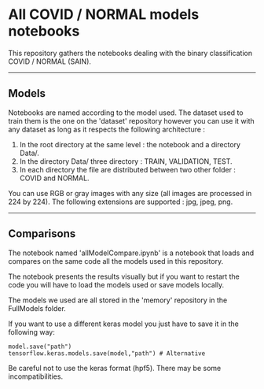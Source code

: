 # All COVID / NORMAL models notebooks 

This repository gathers the notebooks dealing with the binary classification COVID / NORMAL (SAIN).

-----------

## Models

Notebooks are named according to the model used. The dataset used to train them is the one on the 'dataset' repository however you can use it with any dataset as long as it respects the following architecture :

1. In the root directory at the same level : the notebook and a directory Data/.
2. In the directory Data/ three directory : TRAIN, VALIDATION, TEST.
3. In each directory the file are distributed between two other folder : COVID and NORMAL.

You can use RGB or gray images with any size (all images are processed in 224 by 224).
The following extensions are supported : jpg, jpeg, png.

----------

## Comparisons

The notebook named 'allModelCompare.ipynb' is a notebook that loads and compares on the same code all the models used in this repository.

The notebook presents the results visually but if you want to restart the code you will have to load the models used or save models locally.

The models we used are all stored in the 'memory' repository in the FullModels folder.

If you want to use a different keras model you just have to save it in the following way: 

    model.save("path")
    tensorflow.keras.models.save(model,"path") # Alternative

Be careful not to use the keras format (hpf5). There may be some incompatibilities.


